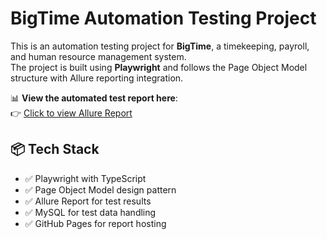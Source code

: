 # BigTime Automation Testing Project

This is an automation testing project for **BigTime**, a timekeeping, payroll, and human resource management system.  
The project is built using **Playwright** and follows the Page Object Model structure with Allure reporting integration.

📊 **View the automated test report here**:  
👉 [Click to view Allure Report](https://minhnguyen-eth.github.io/bigtime-playwright/)

## 📦 Tech Stack

- ✅ Playwright with TypeScript
- ✅ Page Object Model design pattern
- ✅ Allure Report for test results
- ✅ MySQL for test data handling
- ✅ GitHub Pages for report hosting
